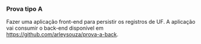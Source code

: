 ### Prova tipo A
Fazer uma aplicação front-end para persistir os registros de UF. A aplicação vai consumir o back-end disponível em https://github.com/arleysouza/prova-a-back.
